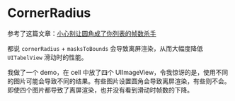 # CornerRadius

参考了这篇文章：[小心别让圆角成了你列表的帧数杀手](http://www.cocoachina.com/ios/20150803/12873.html)

都说 `cornerRadius` + `masksToBounds` 会导致离屏渲染，从而大幅度降低 `UITabelView` 滑动时的性能。

我做了一个 demo，在 cell 中放了四个 UIImageView，令我惊讶的是，使用不同的图片可能会导致不同的结果。有些图片设置圆角会导致离屏渲染，有些则不会。即使四个图片都导致了离屏渲染，也并没有看到滑动时帧数的下降。